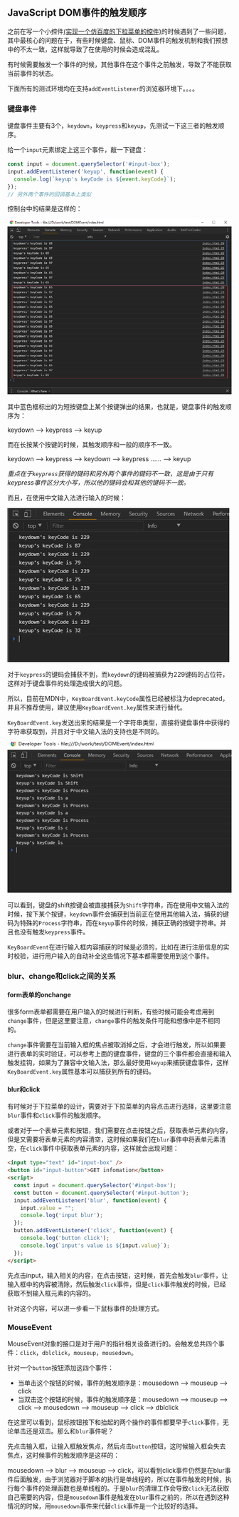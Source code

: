 ## JavaScript DOM事件的触发顺序

之前在写一个小控件[(实现一个仿百度的下拉菜单的控件)](https://github.com/LucaslEliane/dropdown)的时候遇到了一些问题，其中最核心的问题在于，有些时候键盘、鼠标、DOM事件的触发机制和我们预想中的不太一致，这样就导致了在使用的时候会造成混乱。

有时候需要触发一个事件的时候，其他事件在这个事件之前触发，导致了不能获取当前事件的状态。

下面所有的测试环境均在支持`addEventListener`的浏览器环境下。。。。

### 键盘事件

键盘事件主要有3个，`keydown`，`keypress`和`keyup`，先测试一下这三者的触发顺序。

给一个`input`元素绑定上这三个事件，敲一下键盘：

```javascript
const input = document.querySelector('#input-box');
input.addEventListener('keyup', function(event) {
  console.log(`keyup's keyCode is ${event.keyCode}`);
});
// 另外两个事件的回调基本上类似
```

控制台中的结果是这样的：

![keyboard-event-seq](./resources/keyboardEvent-seq.png)

其中蓝色框标出的为短按键盘上某个按键弹出的结果，也就是，键盘事件的触发顺序为：

keydown --> keypress --> keyup

而在长按某个按键的时候，其触发顺序和一般的顺序不一致。

keydown --> keypress --> keydown --> keypress ...... --> keyup

*重点在于`keypress`获得的键码和另外两个事件的键码不一致，这是由于只有keypress事件区分大小写，所以他的键码会和其他的键码不一致。*

而且，在使用中文输入法进行输入的时候：

![keyCode Chinese](./resources/keyCode-Chinese.png)

对于`keypress`的键码会捕获不到，而`keydown`的键码被捕获为229键码的占位符，这样对于键盘事件的处理造成很大的问题。

所以，目前在MDN中，`KeyBoardEvent.keyCode`属性已经被标注为deprecated，并且不推荐使用，建议使用`KeyBoardEvent.key`属性来进行替代。

`KeyBoardEvent.key`发送出来的结果是一个字符串类型，直接将键盘事件中获得的字符串获取到，并且对于中文输入法的支持也是不同的。

![keyboard-key](./resources/keyboardEvent-key.png)

可以看到，键盘的shift按键会被直接捕获为`Shift`字符串，而在使用中文输入法的时候，按下某个按键，`keydown`事件会捕获到当前正在使用其他输入法，捕获的键码为特殊的`Process`字符串，而在`keyup`事件的时候，捕获正确的按键字符串。并且也没有触发`keypress`事件。

`KeyBoardEvent`在进行输入框内容捕获的时候是必须的，比如在进行注册信息的实时校验，进行用户输入的自动补全这些情况下基本都需要使用到这个事件。

### blur、change和click之间的关系

#### form表单的onchange

很多form表单都需要在用户输入的时候进行判断，有些时候可能会考虑用到`change`事件，但是这里要注意，`change`事件的触发条件可能和想像中是不相同的。

`change`事件需要在当前输入框的焦点被取消掉之后，才会进行触发，所以如果要进行表单的实时验证，可以参考上面的键盘事件，键盘的三个事件都会直接和输入触发挂钩，如果为了兼容中文输入法，那么最好使用`keyup`来捕获键盘事件，这样`KeyBoardEvent.key`属性基本可以捕获到所有的键码。

#### blur和click

有时候对于下拉菜单的设计，需要对于下拉菜单的内容点击进行选择，这里要注意`blur`事件和`click`事件的触发顺序。

或者对于一个表单元素和按钮，我们需要在点击按钮之后，获取表单元素的内容，但是又需要将表单元素的内容清空，这时候如果我们在`blur`事件中将表单元素清空，在`click`事件中获取表单元素的内容，这样就会出现问题：

```HTML
<input type="text" id="input-box" />
<button id="input-button">GET infomation</button>
<script>
  const input = document.querySelector('#input-box');
  const button = document.querySelector('#input-button');
  input.addEventListener('blur', function(event) {
    input.value = "";
    console.log('input blur');
  });
  button.addEventListener('click', function(event) {
    console.log('button click');
    console.log(`input's value is ${input.value}`);
  });
</script>
```

先点击input，输入相关的内容，在点击按钮，这时候，首先会触发`blur`事件，让输入框中的内容被清除，然后触发`click`事件，但是`click`事件触发的时候，已经获取不到输入框元素的内容的。

针对这个内容，可以进一步看一下鼠标事件的处理方式。

### MouseEvent

MouseEvent对象的接口是对于用户的指针相关设备进行的。会触发总共四个事件：`click`，`dblclick`，`mouseup`，`mousedown`。

针对一个`button`按钮添加这四个事件：

* 当单击这个按钮的时候，事件的触发顺序是：mousedown --> mouseup --> click
* 当双击这个按钮的时候，事件的触发顺序是：mousedown --> mouseup --> click --> mousedown --> mouseup --> click --> dblclick

在这里可以看到，鼠标按钮按下和抬起的两个操作的事件都要早于`click`事件，无论单击还是双击。那么和`blur`事件呢？

先点击输入框，让输入框触发焦点，然后点击`button`按钮，这时候输入框会失去焦点，这时候事件的触发顺序是这样的：

mousedown --> blur --> mouseup --> click，可以看到click事件仍然是在blur事件后面触发，由于浏览器对于脚本的执行是单线程的，所以在事件触发的时候，执行每个事件的处理函数也是单线程的。于是`blur`的清理工作会导致`click`无法获取自己需要的内容，但是`mousedown`事件是触发在`blur`事件之前的，所以在遇到这种情况的时候，用`mousedown`事件来代替`click`事件是一个比较好的选择。